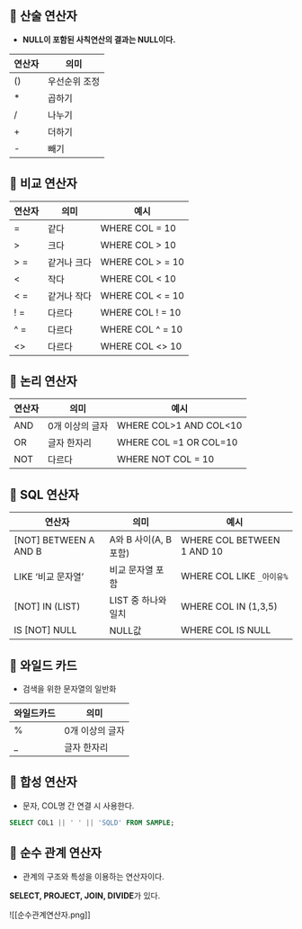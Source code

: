 ## 🌈 산술 연산자
- **NULL이 포함된 사칙연산의 결과는 NULL이다.**

| 연산자 | 의미          |
| ------ | ------------- |
| ()     | 우선순위 조정 |
| *      | 곱하기        |
| /      | 나누기        |
| +      | 더하기        |
| -      | 빼기          |

## 🌈 비교 연산자
|연산자|의미|예시|
|---|---|---|
|=|같다|WHERE COL = 10|
|>|크다|WHERE COL > 10|
|> =|같거나 크다|WHERE COL > = 10|
|<|작다|WHERE COL < 10|
|< =|같거나 작다|WHERE COL < = 10|
|! =|다르다|WHERE COL ! = 10|
|^ =|다르다|WHERE COL ^ = 10|
|<>|다르다|WHERE COL <> 10|

## 🌈 논리 연산자
|연산자|의미|예시|
|---|---|---|
|AND|0개 이상의 글자|WHERE COL>1 AND COL<10|
|OR|글자 한자리|WHERE COL =1 OR COL=10|
|NOT|다르다|WHERE NOT COL = 10|

## 🌈 SQL 연산자
|연산자|의미|예시|
|---|---|---|
|[NOT] BETWEEN A AND B|A와 B 사이(A, B 포함)|WHERE COL BETWEEN 1 AND 10|
|LIKE ‘비교 문자열’|비교 문자열 포함|WHERE COL LIKE `_아이유%`|
|[NOT] IN (LIST)|LIST 중 하나와 일치|WHERE COL IN (1,3,5)|
|IS [NOT] NULL|NULL값|WHERE COL IS NULL|

## 🌈 와일드 카드
- 검색을 위한 문자열의 일반화

|와일드카드|의미|
|---|---|
|%|0개 이상의 글자|
|_|글자 한자리|

## 🌈 합성 연산자
- 문자, COL명 간 연결 시 사용한다.

```sql
SELECT COL1 || ' ' || 'SQLD' FROM SAMPLE;
```

## 🌈 순수 관계 연산자
+ 관계의 구조와 특성을 이용하는 연산자이다.

**SELECT, PROJECT, JOIN, DIVIDE**가 있다.

![[순수관계연산자.png]]